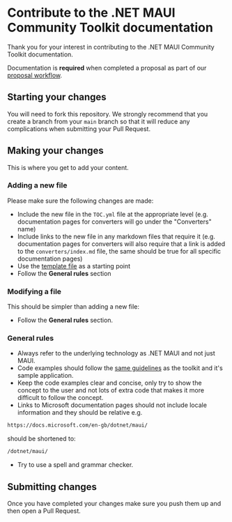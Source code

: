 # Contribute to the .NET MAUI Community Toolkit documentation

Thank you for your interest in contributing to the .NET MAUI Community Toolkit documentation.

Documentation is **required** when completed a proposal as part of our [proposal workflow](https://github.com/CommunityToolkit/Maui/projects). 

## Starting your changes

You will need to fork this repository. We strongly recommend that you create a branch from your `main` branch so that it will reduce any complications when submitting your Pull Request.

## Making your changes

This is where you get to add your content.

### Adding a new file

Please make sure the following changes are made:
- Include the new file in the `TOC.yml` file at the appropriate level (e.g. documentation pages for converters will go under the "Converters" name)
- Include links to the new file in any markdown files that require it (e.g. documentation pages for converters will also require that a link is added to the `converters/index.md` file, the same should be true for all specific documentation pages)
- Use the [template file](https://github.com/MicrosoftDocs/CommunityToolkit/blob/main/docs/maui/.template.md) as a starting point
- Follow the **General rules** section

### Modifying a file

This should be simpler than adding a new file:
- Follow the **General rules** section.

### General rules

- Always refer to the underlying technology as .NET MAUI and not just MAUI.
- Code examples should follow the [same guidelines](https://github.com/CommunityToolkit/Maui/blob/main/CONTRIBUTING.md#contributing-code---best-practices) as the toolkit and it's sample application.
- Keep the code examples clear and concise, only try to show the concept to the user and not lots of extra code that makes it more difficult to follow the concept.
- Links to Microsoft documentation pages should not include locale information and they should be relative e.g.
```markdown
https://docs.microsoft.com/en-gb/dotnet/maui/
```
should be shortened to:
```markdown
/dotnet/maui/
```
- Try to use a spell and grammar checker.

## Submitting changes

Once you have completed your changes make sure you push them up and then open a Pull Request.